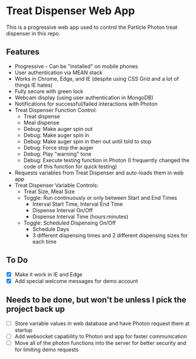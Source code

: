 # Treat Dispenser Web App

This is a progressive web app used to control the Particle Photon treat dispenser in this repo.

## Features

* Progressive - Can be "installed" on mobile phones
* User authentication via MEAN stack
* Works in Chrome, Edge, and IE (despite using CSS Grid and a lot of things IE hates)
* Fully secure with green lock
* Webcam display (using user authentication in MongoDB)
* Notifications for successful/failed interactions with Photon
* Treat Dispenser Function Control:
  * Treat dispense
  * Meal dispense
  * Debug: Make auger spin out
  * Debug: Make auger spin in
  * Debug: Make auger spin in then out until told to stop
  * Debug: Force stop the auger
  * Debug: Play "warning" tone
  * Debug: Execute testing function in Photon (I frequently changed the code of this function for quick testing)
* Requests variables from Treat Dispenser and auto-loads them in web app
* Treat Dispenser Variable Controls:
  * Treat Size, Meal Size
  * Toggle: Run continuously or only between Start and End Times
    * Interval Start Time, Interval End Time
    * Dispense Interval On/Off
    * Dispense Interval Time (hours:minutes)
  * Toggle: Scheduled Dispensing On/Off
    * Schedule Days
    * 3 different dispensing times and 2 different dispensing sizes for each time

## To Do

- [X] Make it work in IE and Edge
- [X] Add special welcome messages for demo account

## Needs to be done, but won't be unless I pick the project back up

- [ ] Store variable values in web database and have Photon request them at startup
- [ ] Add websocket capability to Photon and app for faster communication
- [ ] Move all of the photon functions into the server for better security and for limiting demo requests